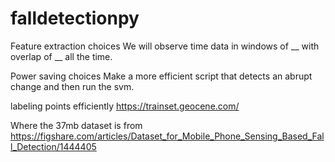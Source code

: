# falldetectionpy

Feature extraction choices
We will observe time data in windows of __ with overlap of __ all the time.

Power saving choices
Make a more efficient script that detects an abrupt change and then run the svm.

labeling points efficiently
https://trainset.geocene.com/

Where the 37mb dataset is from
https://figshare.com/articles/Dataset_for_Mobile_Phone_Sensing_Based_Fall_Detection/1444405

